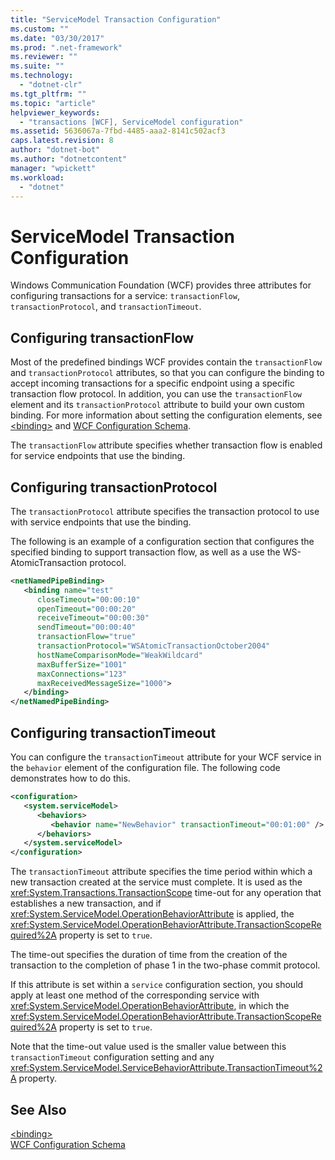 ```yaml
---
title: "ServiceModel Transaction Configuration"
ms.custom: ""
ms.date: "03/30/2017"
ms.prod: ".net-framework"
ms.reviewer: ""
ms.suite: ""
ms.technology: 
  - "dotnet-clr"
ms.tgt_pltfrm: ""
ms.topic: "article"
helpviewer_keywords: 
  - "transactions [WCF], ServiceModel configuration"
ms.assetid: 5636067a-7fbd-4485-aaa2-8141c502acf3
caps.latest.revision: 8
author: "dotnet-bot"
ms.author: "dotnetcontent"
manager: "wpickett"
ms.workload: 
  - "dotnet"
---
```

# ServiceModel Transaction Configuration
Windows Communication Foundation (WCF) provides three attributes for configuring transactions for a service: `transactionFlow`, `transactionProtocol`, and `transactionTimeout`.  
  
## Configuring transactionFlow  
 Most of the predefined bindings WCF provides contain the `transactionFlow` and `transactionProtocol` attributes, so that you can configure the binding to accept incoming transactions for a specific endpoint using a specific transaction flow protocol. In addition, you can use the `transactionFlow` element and its `transactionProtocol` attribute to build your own custom binding. For more information about setting the configuration elements, see [\<binding>](../../../../docs/framework/misc/binding.md) and [WCF Configuration Schema](../../../../docs/framework/configure-apps/file-schema/wcf/index.md).  
  
 The `transactionFlow` attribute specifies whether transaction flow is enabled for service endpoints that use the binding.  
  
## Configuring transactionProtocol  
 The `transactionProtocol` attribute specifies the transaction protocol to use with service endpoints that use the binding.  
  
 The following is an example of a configuration section that configures the specified binding to support transaction flow, as well as a use the WS-AtomicTransaction protocol.  
  
```xml  
<netNamedPipeBinding>  
   <binding name="test"  
      closeTimeout="00:00:10"  
      openTimeout="00:00:20"   
      receiveTimeout="00:00:30"  
      sendTimeout="00:00:40"  
      transactionFlow="true"  
      transactionProtocol="WSAtomicTransactionOctober2004"  
      hostNameComparisonMode="WeakWildcard"  
      maxBufferSize="1001"  
      maxConnections="123"   
      maxReceivedMessageSize="1000">  
   </binding>  
</netNamedPipeBinding>  
```  
  
## Configuring transactionTimeout  
 You can configure the `transactionTimeout` attribute for your WCF service in the `behavior` element of the configuration file. The following code demonstrates how to do this.  
  
```xml  
<configuration>  
   <system.serviceModel>  
      <behaviors>  
         <behavior name="NewBehavior" transactionTimeout="00:01:00" /> <!-- 1 minute timeout -->  
      </behaviors>  
   </system.serviceModel>  
</configuration>  
```  
  
 The `transactionTimeout` attribute specifies the time period within which a new transaction created at the service must complete. It is used as the <xref:System.Transactions.TransactionScope> time-out for any operation that establishes a new transaction, and if <xref:System.ServiceModel.OperationBehaviorAttribute> is applied, the <xref:System.ServiceModel.OperationBehaviorAttribute.TransactionScopeRequired%2A> property is set to `true`.  
  
 The time-out specifies the duration of time from the creation of the transaction to the completion of phase 1 in the two-phase commit protocol.  
  
 If this attribute is set within a `service` configuration section, you should apply at least one method of the corresponding service with <xref:System.ServiceModel.OperationBehaviorAttribute>, in which the <xref:System.ServiceModel.OperationBehaviorAttribute.TransactionScopeRequired%2A> property is set to `true`.  
  
 Note that the time-out value used is the smaller value between this `transactionTimeout` configuration setting and any <xref:System.ServiceModel.ServiceBehaviorAttribute.TransactionTimeout%2A> property.  
  
## See Also  
 [\<binding>](../../../../docs/framework/misc/binding.md)  
 [WCF Configuration Schema](../../../../docs/framework/configure-apps/file-schema/wcf/index.md)
